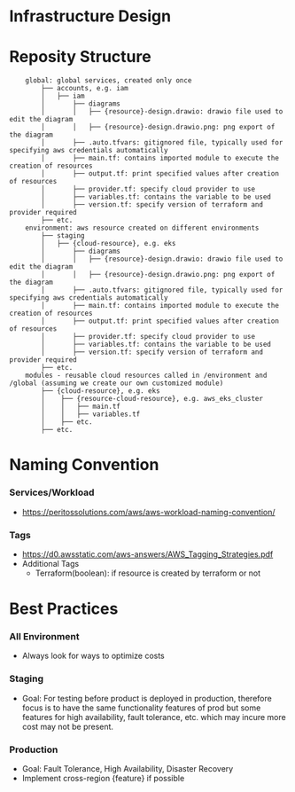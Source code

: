 # Infrastructure Design

# Reposity Structure
```
    global: global services, created only once
        ├── accounts, e.g. iam 
        │   ├── iam
        │       ├── diagrams
        │       │   ├── {resource}-design.drawio: drawio file used to edit the diagram
        │       │   ├── {resource}-design.drawio.png: png export of the diagram 
        │       ├── .auto.tfvars: gitignored file, typically used for specifying aws credentials automatically
        │       ├── main.tf: contains imported module to execute the creation of resources
        │       ├── output.tf: print specified values after creation of resources
        │       ├── provider.tf: specify cloud provider to use 
        │       ├── variables.tf: contains the variable to be used
        │       ├── version.tf: specify version of terraform and provider required
        ├── etc.
    environment: aws resource created on different environments
        ├── staging
        │   ├── {cloud-resource}, e.g. eks
        │       ├── diagrams
        │       │   ├── {resource}-design.drawio: drawio file used to edit the diagram
        │       │   ├── {resource}-design.drawio.png: png export of the diagram 
        │       ├── .auto.tfvars: gitignored file, typically used for specifying aws credentials automatically
        │       ├── main.tf: contains imported module to execute the creation of resources
        │       ├── output.tf: print specified values after creation of resources
        │       ├── provider.tf: specify cloud provider to use 
        │       ├── variables.tf: contains the variable to be used
        │       ├── version.tf: specify version of terraform and provider required
        ├── etc. 
    modules - reusable cloud resources called in /environment and /global (assuming we create our own customized module)
        ├── {cloud-resource}, e.g. eks 
        │    ├── {resource-cloud-resource}, e.g. aws_eks_cluster
        │    │   ├── main.tf
        │    │   ├── variables.tf
        │    ├── etc.
        ├── etc.
```

# Naming Convention
### Services/Workload
* https://peritossolutions.com/aws/aws-workload-naming-convention/

### Tags
* https://d0.awsstatic.com/aws-answers/AWS_Tagging_Strategies.pdf
* Additional Tags 
    * Terraform(boolean): if resource is created by terraform or not 

# Best Practices 
### All Environment
* Always look for ways to optimize costs

### Staging
* Goal: For testing before product is deployed in production, therefore focus is to have the same functionality features of prod but some features for high availability, fault tolerance, etc. which may incure more cost may not be present. 

### Production
* Goal: Fault Tolerance, High Availability, Disaster Recovery 
* Implement cross-region {feature} if possible 